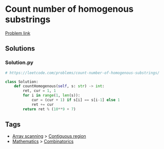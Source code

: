 # Count number of homogenous substrings

[Problem link](https://leetcode.com/problems/count-number-of-homogenous-substrings/)

## Solutions


### Solution.py
```py
# https://leetcode.com/problems/count-number-of-homogenous-substrings/

class Solution:
    def countHomogenous(self, s: str) -> int:
        ret, cur = 1, 1
        for i in range(1, len(s)):
            cur = (cur + 1) if s[i] == s[i-1] else 1
            ret += cur
        return ret % (10**9 + 7)
```
## Tags

* [Array scanning](/README.md#Array_scanning) > [Contiguous region](/README.md#Array_scanning-Contiguous_region)
* [Mathematics](/README.md#Mathematics) > [Combinatorics](/README.md#Mathematics-Combinatorics)
